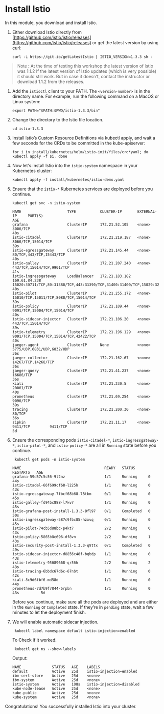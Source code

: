 # Install Istio

In this module, you download and install Istio.

1. Either download Istio directly from [https://github.com/istio/istio/releases](https://github.com/istio/istio/releases) or get the latest version by using curl:

   ```text
   curl -L https://git.io/getLatestIstio | ISTIO_VERSION=1.3.3 sh -
   ```

> Note : At the time of testing this workshop the latest version of Istio was 1.1.2 If the latest version of Istio updates \(which is very possible\) it should still work. But in case it doesn't, contact the instructor or download 1.1.2 from the releases.



1. Add the `istioctl` client to your PATH. The `<version-number>` is in the directory name. For example, run the following command on a MacOS or Linux system:

   ```text
   export PATH="$PATH:$PWD/istio-1.3.3/bin"
   ```

2. Change the directory to the Istio file location.

   ```text
   cd istio-1.3.3
   ```

3. Install Istio’s Custom Resource Definitions via kubectl apply, and wait a few seconds for the CRDs to be committed in the kube-apiserver:

   ```text
   for i in install/kubernetes/helm/istio-init/files/crd*yaml; do kubectl apply -f $i; done
   ```

4. Now let's install Istio into the `istio-system` namespace in your Kubernetes cluster:

   ```text
   kubectl apply -f install/kubernetes/istio-demo.yaml
   ```

5. Ensure that the `istio-*` Kubernetes services are deployed before you continue.

   ```text
   kubectl get svc -n istio-system
   ```

   ```text
   NAME                     TYPE           CLUSTER-IP       EXTERNAL-IP     PORT(S)                                                                                                                                      AGE
   grafana                  ClusterIP      172.21.52.105    <none>          3000/TCP                                                                                                                                     40s
   istio-citadel            ClusterIP      172.21.219.187   <none>          8060/TCP,15014/TCP                                                                                                                           39s
   istio-egressgateway      ClusterIP      172.21.145.44    <none>          80/TCP,443/TCP,15443/TCP                                                                                                                     40s
   istio-galley             ClusterIP      172.21.207.240   <none>          443/TCP,15014/TCP,9901/TCP                                                                                                                   41s
   istio-ingressgateway     LoadBalancer   172.21.183.182   169.61.84.238   15020:30711/TCP,80:31380/TCP,443:31390/TCP,31400:31400/TCP,15029:32724/TCP,15030:30567/TCP,15031:30282/TCP,15032:32408/TCP,15443:30723/TCP   40s
   istio-pilot              ClusterIP      172.21.255.172   <none>          15010/TCP,15011/TCP,8080/TCP,15014/TCP                                                                                                       39s
   istio-policy             ClusterIP      172.21.109.44    <none>          9091/TCP,15004/TCP,15014/TCP                                                                                                                 40s
   istio-sidecar-injector   ClusterIP      172.21.106.20    <none>          443/TCP,15014/TCP                                                                                                                            39s
   istio-telemetry          ClusterIP      172.21.196.129   <none>          9091/TCP,15004/TCP,15014/TCP,42422/TCP                                                                                                       40s
   jaeger-agent             ClusterIP      None             <none>          5775/UDP,6831/UDP,6832/UDP                                                                                                                   36s
   jaeger-collector         ClusterIP      172.21.162.67    <none>          14267/TCP,14268/TCP                                                                                                                          36s
   jaeger-query             ClusterIP      172.21.41.237    <none>          16686/TCP                                                                                                                                    36s
   kiali                    ClusterIP      172.21.230.5     <none>          20001/TCP                                                                                                                                    40s
   prometheus               ClusterIP      172.21.69.254    <none>          9090/TCP                                                                                                                                     39s
   tracing                  ClusterIP      172.21.200.30    <none>          80/TCP                                                                                                                                       36s
   zipkin                   ClusterIP      172.21.11.17     <none>          9411/TCP         9411/TCP                                                                                                                  5d
   ```

6. Ensure the corresponding pods `istio-citadel-*`, `istio-ingressgateway-*`, `istio-pilot-*`, and `istio-policy-*` are all in `Running` state before you continue.

   ```text
    kubectl get pods -n istio-system
   ```

   ```text
   NAME                                      READY   STATUS      RESTARTS   AGE
   grafana-59d57c5c56-9l2nz                  1/1     Running     0          44s
   istio-citadel-66f699cf68-l225h            1/1     Running     0          43s
   istio-egressgateway-7fbcf68b68-78tbm      0/1     Running     0          45s
   istio-galley-fd94bc888-l7kv7              1/1     Running     0          45s
   istio-grafana-post-install-1.3.3-8fl97    0/1     Completed   0          50s
   istio-ingressgateway-587c9fbc85-hzxvq     0/1     Running     0          45s
   istio-pilot-74cb5d88bc-p4kt7              2/2     Running     0          43s
   istio-policy-5865b8c696-df8vn             2/2     Running     1          43s
   istio-security-post-install-1.3.3-q9ttx   0/1     Completed   0          49s
   istio-sidecar-injector-d8856c48f-bqbdp    1/1     Running     0          43s
   istio-telemetry-95689668-qr56h            2/2     Running     2          43s
   istio-tracing-6bbdc67d6c-67nbt            1/1     Running     0          42s
   kiali-8c9d6fbf6-md58d                     1/1     Running     0          44s
   prometheus-7d7b9f7844-5rpbn               1/1     Running     0          43s          5d
   ```

   Before you continue, make sure all the pods are deployed and are either in the `Running` or `Completed` state. If they're in `pending` state, wait a few minutes to let the deployment finish.

7. We will enable automatic sidecar injection.

   ```text
    kubectl label namespace default istio-injection=enabled
   ```

   To Check if it worked.

   ```text
    kubectl get ns --show-labels
   ```

   Output:

   ```text
   NAME              STATUS   AGE    LABELS
   default           Active   25d    istio-injection=enabled
   ibm-cert-store    Active   25d    <none>
   ibm-system        Active   25d    <none>
   istio-system      Active   108s   istio-injection=disabled
   kube-node-lease   Active   25d    <none>
   kube-public       Active   25d    <none>
   kube-system       Active   25d    <none>
   ```

Congratulations! You successfully installed Istio into your cluster.

